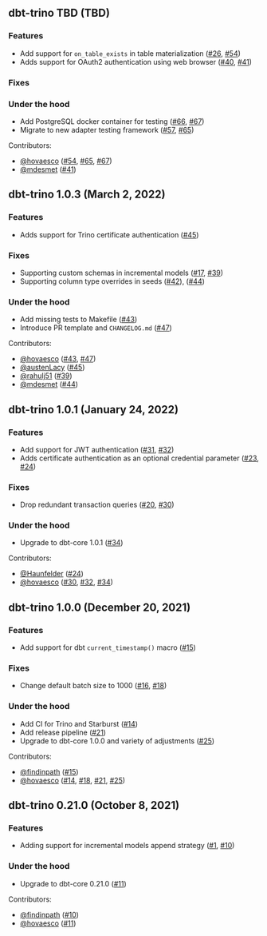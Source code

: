 ## dbt-trino TBD (TBD)

### Features
- Add support for `on_table_exists` in table materialization ([#26](https://github.com/starburstdata/dbt-trino/issues/26), [#54](https://github.com/starburstdata/dbt-trino/pull/54))
- Adds support for OAuth2 authentication using web browser ([#40](https://github.com/starburstdata/dbt-trino/issues/40), [#41](https://github.com/starburstdata/dbt-trino/pull/41))

### Fixes

### Under the hood
- Add PostgreSQL docker container for testing ([#66](https://github.com/starburstdata/dbt-trino/issues/66), [#67](https://github.com/starburstdata/dbt-trino/pull/67))
- Migrate to new adapter testing framework ([#57](https://github.com/starburstdata/dbt-trino/issues/57), [#65](https://github.com/starburstdata/dbt-trino/pull/65))

Contributors:
* [@hovaesco](https://github.com/hovaesco) ([#54](https://github.com/starburstdata/dbt-trino/pull/54), [#65](https://github.com/starburstdata/dbt-trino/pull/65), [#67](https://github.com/starburstdata/dbt-trino/pull/67))
* [@mdesmet](https://github.com/mdesmet) ([#41](https://github.com/starburstdata/dbt-trino/pull/41))

## dbt-trino 1.0.3 (March 2, 2022)

### Features
- Adds support for Trino certificate authentication ([#45](https://github.com/starburstdata/dbt-trino/pull/45))

### Fixes
- Supporting custom schemas in incremental models ([#17](https://github.com/starburstdata/dbt-trino/issues/17), [#39](https://github.com/starburstdata/dbt-trino/pull/39))
- Supporting column type overrides in seeds ([#42](https://github.com/starburstdata/dbt-trino/issues/42)), ([#44](https://github.com/starburstdata/dbt-trino/pull/44))

### Under the hood
- Add missing tests to Makefile ([#43](https://github.com/starburstdata/dbt-trino/pull/43))
- Introduce PR template and `CHANGELOG.md` ([#47](https://github.com/starburstdata/dbt-trino/pull/47))

Contributors:
* [@hovaesco](https://github.com/hovaesco) ([#43](https://github.com/starburstdata/dbt-trino/pull/43), [#47](https://github.com/starburstdata/dbt-trino/pull/47))
* [@austenLacy](https://github.com/austenLacy) ([#45](https://github.com/starburstdata/dbt-trino/pull/45))
* [@rahulj51](https://github.com/rahulj51) ([#39](https://github.com/starburstdata/dbt-trino/pull/39))
* [@mdesmet](https://github.com/mdesmet) ([#44](https://github.com/starburstdata/dbt-trino/pull/44))

## dbt-trino 1.0.1 (January 24, 2022)

### Features
- Add support for JWT authentication ([#31](https://github.com/starburstdata/dbt-trino/issues/31), [#32](https://github.com/starburstdata/dbt-trino/pull/32))
- Adds certificate authentication as an optional credential parameter ([#23](https://github.com/starburstdata/dbt-trino/issues/23), [#24](https://github.com/starburstdata/dbt-trino/pull/24))

### Fixes
- Drop redundant transaction queries ([#20](https://github.com/starburstdata/dbt-trino/issues/20), [#30](https://github.com/starburstdata/dbt-trino/pull/30))

### Under the hood
- Upgrade to dbt-core 1.0.1 ([#34](https://github.com/starburstdata/dbt-trino/pull/34))

Contributors:
* [@Haunfelder](https://github.com/Haunfelder) ([#24](https://github.com/starburstdata/dbt-trino/pull/24))
* [@hovaesco](https://github.com/hovaesco) ([#30](https://github.com/starburstdata/dbt-trino/pull/30), [#32](https://github.com/starburstdata/dbt-trino/pull/32),  [#34](https://github.com/starburstdata/dbt-trino/pull/34))

## dbt-trino 1.0.0  (December 20, 2021)

### Features
- Add support for dbt `current_timestamp()` macro ([#15](https://github.com/starburstdata/dbt-trino/pull/15))

### Fixes
- Change default batch size to 1000 ([#16](https://github.com/starburstdata/dbt-trino/issues/16), [#18](https://github.com/starburstdata/dbt-trino/pull/18))

### Under the hood
- Add CI for Trino and Starburst ([#14](https://github.com/starburstdata/dbt-trino/pull/14))
- Add release pipeline ([#21](https://github.com/starburstdata/dbt-trino/pull/21))
- Upgrade to dbt-core 1.0.0 and variety of adjustments ([#25](https://github.com/starburstdata/dbt-trino/pull/25))

Contributors:
* [@findinpath](https://github.com/findinpath) ([#15](https://github.com/starburstdata/dbt-trino/pull/15))
* [@hovaesco](https://github.com/hovaesco) ([#14](https://github.com/starburstdata/dbt-trino/pull/14), [#18](https://github.com/starburstdata/dbt-trino/pull/18), [#21](https://github.com/starburstdata/dbt-trino/pull/21), [#25](https://github.com/starburstdata/dbt-trino/pull/25))

## dbt-trino 0.21.0  (October 8, 2021)

### Features
- Adding support for incremental models append strategy ([#1](https://github.com/starburstdata/dbt-trino/issues/1), [#10](https://github.com/starburstdata/dbt-trino/pull/10))

### Under the hood
- Upgrade to dbt-core 0.21.0 ([#11](https://github.com/starburstdata/dbt-trino/pull/11))


Contributors:
* [@findinpath](https://github.com/findinpath) ([#10](https://github.com/starburstdata/dbt-trino/pull/10))
* [@hovaesco](https://github.com/hovaesco) ([#11](https://github.com/starburstdata/dbt-trino/pull/11))
